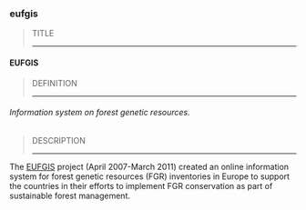 ### eufgis



> TITLE
> 
> ------

#### EUFGIS



> DEFINITION
> 
> ------

###### Information system on forest genetic resources.



> DESCRIPTION
> 
> ------

The [EUFGIS](http://www.eufgis.org) project (April 2007-March 2011) created an online information system for forest genetic resources (FGR) inventories in Europe to support the countries in their efforts to implement FGR conservation as part of sustainable forest management.